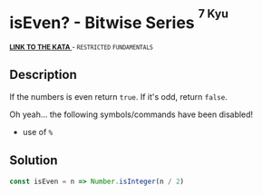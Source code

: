<h1>isEven? - Bitwise Series <sup><sup>7 Kyu</sup></sup></h1>

<sup>
  <a href="https://www.codewars.com/kata/592a33e549fe9840a8000ba1">
    <strong>LINK TO THE KATA</strong>
  </a> - <code>RESTRICTED</code> <code>FUNDAMENTALS</code>
</sup>

## Description

If the numbers is even return `true`. If it's odd, return `false`.

Oh yeah... the following symbols/commands have been disabled!

- use of `%`

## Solution

```javascript
const isEven = n => Number.isInteger(n / 2)
```
